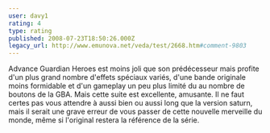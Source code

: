 ```yaml
---
user: davy1
rating: 4
type: rating
published: 2008-07-23T18:50:26.000Z
legacy_url: http://www.emunova.net/veda/test/2668.htm#comment-9803
---
```

Advance Guardian Heroes est moins joli que son prédécesseur mais profite d'un plus grand nombre d'effets spéciaux variés, d'une bande originale moins formidable et d'un gameplay un peu plus limité du au nombre de boutons de la GBA. Mais cette suite est excellente, amusante. Il ne faut certes pas vous attendre à aussi bien ou aussi long que la version saturn, mais il serait une grave erreur de vous passer de cette nouvelle merveille du monde, même si l'original restera la référence de la série.